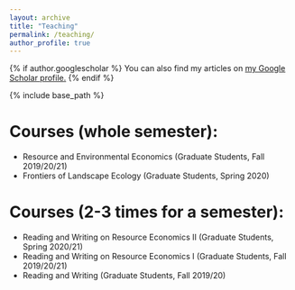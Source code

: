 ```yaml
---
layout: archive
title: "Teaching"
permalink: /teaching/
author_profile: true
---
```


{% if author.googlescholar %}
  You can also find my articles on <u><a href="{{author.googlescholar}}">my Google Scholar profile</a>.</u>
{% endif %}

{% include base_path %}

Courses (whole semester):
=====
* Resource and Environmental Economics (Graduate Students, Fall 2019/20/21)
* Frontiers of Landscape Ecology (Graduate Students, Spring 2020)

Courses (2-3 times for a semester):
=====
* Reading and Writing on Resource Economics II (Graduate Students, Spring 2020/21)
* Reading and Writing on Resource Economics I (Graduate Students, Fall 2019/20/21)
* Reading and Writing (Graduate Students, Fall 2019/20)
